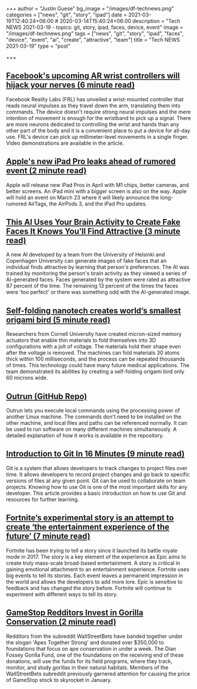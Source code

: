 +++
author = "Justin Guese"
bg_image = "/images/df-technews.png"
categories = ["news", "git", "story", "ipad"]
date = 2021-03-19T12:40:24+06:00 # 2020-03-14T15:40:24+06:00
description = "Tech NEWS 2021-03-19 - topics: git, story, ipad, faces, device, event"
image = "/images/df-technews.png"
tags = ["news", "git", "story", "ipad", "faces", "device", "event", "ai", "create", "attractive", "team"]
title = "Tech NEWS 2021-03-19"
type = "post"

+++

## [Facebook's upcoming AR wrist controllers will hijack your nerves (6 minute read)](https://newatlas.com/vr/facebook-wrist-ar-control-neuromotor/)

Facebook Reality Labs (FRL) has unveiled a wrist-mounted controller that reads neural impulses as they travel down the arm, translating them into commands. The device doesn't require strong neural impulses and the mere intention of movement is enough for the wristband to pick up a signal. There are more neurons dedicated to controlling the wrist and hands than any other part of the body and it is a convenient place to put a device for all-day use. FRL's device can pick up millimeter-level movements in a single finger. Video demonstrations are available in the article.

## [Apple's new iPad Pro leaks ahead of rumored event (2 minute read)](https://www.cnet.com/news/apples-new-ipad-pro-leaks-ahead-of-rumored-event/)

Apple will release new iPad Pros in April with M1 chips, better cameras, and better screens. An iPad mini with a bigger screen is also on the way. Apple will hold an event on March 23 where it will likely announce the long-rumored AirTags, the AirPods 3, and the iPad Pro updates.

## [This AI Uses Your Brain Activity to Create Fake Faces It Knows You’ll Find Attractive (3 minute read)](https://singularityhub.com/2021/03/18/this-ai-uses-your-brain-activity-to-create-fake-faces-it-knows-youll-find-attractive/)

A new AI developed by a team from the University of Helsinki and Copenhagen University can generate images of fake faces that an individual finds attractive by learning that person's preferences. The AI was trained by monitoring the person's brain activity as they viewed a series of AI-generated faces. Faces generated by the system were rated as attractive 87 percent of the time. The remaining 13 percent of the times the faces were 'too perfect' or there was something odd with the AI-generated image.

## [Self-folding nanotech creates world’s smallest origami bird (5 minute read)](https://news.cornell.edu/stories/2021/03/self-folding-nanotech-creates-worlds-smallest-origami-bird)

Researchers from Cornell University have created micron-sized memory actuators that enable thin materials to fold themselves into 3D configurations with a jolt of voltage. The materials hold their shape even after the voltage is removed. The machines can fold materials 30 atoms thick within 100 milliseconds, and the process can be repeated thousands of times. This technology could have many future medical applications. The team demonstrated its abilities by creating a self-folding origami bird only 60 microns wide.

## [Outrun (GitHub Repo)](https://github.com/Overv/outrun)

Outrun lets you execute local commands using the processing power of another Linux machine. The commands don't need to be installed on the other machine, and local files and paths can be referenced normally. It can be used to run software on many different machines simultaneously. A detailed explanation of how it works is available in the repository.

## [Introduction to Git In 16 Minutes (9 minute read)](https://vickyikechukwu.hashnode.dev/introduction-to-git-in-16-minutes)

Git is a system that allows developers to track changes to project files over time. It allows developers to record project changes and go back to specific versions of files at any given point. Git can be used to collaborate on team projects. Knowing how to use Git is one of the most important skills for any developer. This article provides a basic introduction on how to use Git and resources for further learning.

## [Fortnite’s experimental story is an attempt to create ‘the entertainment experience of the future’ (7 minute read)](https://www.theverge.com/22338403/fortnite-story-narrative-interview-donald-mustard-epic-games)

Fortnite has been trying to tell a story since it launched its battle royale mode in 2017. The story is a key element of the experience as Epic aims to create truly mass-scale broad-based entertainment. A story is critical in gaining emotional attachment to an entertainment experience. Fortnite uses big events to tell its stories. Each event leaves a permanent impression in the world and allows the developers to add more lore. Epic is sensitive to feedback and has changed the story before. Fortnite will continue to experiment with different ways to tell its story.

## [GameStop Redditors Invest in Gorilla Conservation (2 minute read)](https://interestingengineering.com/gamestop-redditors-invest-in-gorilla-conservation)

Redditors from the subreddit WallStreetBets have banded together under the slogan 'Apes Together Strong' and donated over $350,000 to foundations that focus on ape conservation in under a week. The Dian Fossey Gorilla Fund, one of the foundations on the receiving end of these donations, will use the funds for its field programs, where they track, monitor, and study gorillas in their natural habitats. Members of the WallStreetBets subreddit previously garnered attention for causing the price of GameStop stock to skyrocket in January.

